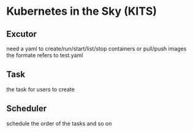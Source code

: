 # Kubernetes in the Sky (KITS)

## Excutor
need a yaml to create/run/start/list/stop containers or pull/push images
<br>
the formate refers to test.yaml

## Task
the task for users to create

## Scheduler
schedule the order of the tasks and so on
